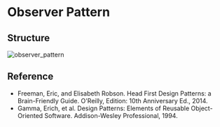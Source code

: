 # Observer Pattern

## Structure
![observer_pattern](https://raw.githubusercontent.com/Code2Bits/Design-Patterns-Java/master/Behavioral%20Patterns/Observer/Images/observer_pattern.png)

## Reference
* Freeman, Eric, and Elisabeth Robson. Head First Design Patterns: a Brain-Friendly Guide. O'Reilly, Edition: 10th Anniversary Ed., 2014.
* Gamma, Erich, et al. Design Patterns: Elements of Reusable Object-Oriented Software. Addison-Wesley Professional, 1994.